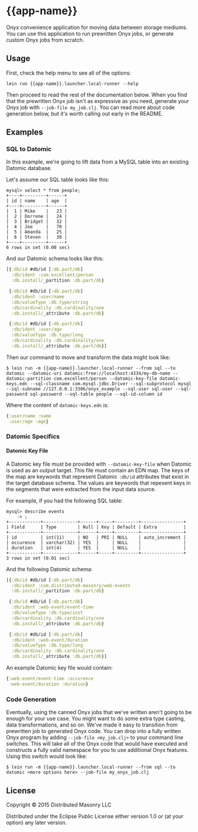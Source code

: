 # {{app-name}}

Onyx convenience application for moving data between storage mediums. You can use this application to run prewritten Onyx jobs, or generate custom Onyx jobs from scratch.

## Usage

First, check the help menu to see all of the options:

```text
lein run {{app-name}}.launcher.local-runner --help
```

Then proceed to read the rest of the documentation below. When you find that the prewritten Onyx job isn't as expressive as you need, generate your Onyx job with `--job-file my_job.clj`. You can read more about code generation below, but it's worth calling out early in the README.

## Examples

### SQL to Datomic

In this example, we're going to lift data from a MySQL table into an existing Datomic database.

Let's assume our SQL table looks like this:

```text
mysql> select * from people;
+----+---------+------+
| id | name    | age  |
+----+---------+------+
|  1 | Mike    |   23 |
|  2 | Dorrene |   24 |
|  3 | Bridget |   32 |
|  4 | Joe     |   70 |
|  5 | Amanda  |   25 |
|  6 | Steven  |   30 |
+----+---------+------+
6 rows in set (0.00 sec)
```

And our Datomic schema looks like this:

```clojure
[{:db/id #db/id [:db.part/db]
  :db/ident :com.excellent/person
  :db.install/_partition :db.part/db}

 {:db/id #db/id [:db.part/db]
  :db/ident :user/name
  :db/valueType :db.type/string
  :db/cardinality :db.cardinality/one
  :db.install/_attribute :db.part/db}

 {:db/id #db/id [:db.part/db]
  :db/ident :user/age
  :db/valueType :db.type/long
  :db/cardinality :db.cardinality/one
  :db.install/_attribute :db.part/db}]
```

Then our command to move and transform the data might look like:

```text
$ lein run -m {{app-name}}.launcher.local-runner --from sql --to datomic --datomic-uri datomic:free://localhost:4334/my-db-name --datomic-partition com.excellent/person --datomic-key-file datomic-keys.edn --sql-classname com.mysql.jdbc.Driver --sql-subprotocol mysql --sql-subname //127.0.0.1:3306/onyx_example --sql-user sql-user --sql-password sql-password --sql-table people --sql-id-column id
```

Where the content of `datomic-keys.edn` is:

```clojure
{:user/name :name
 :user/age :age}
```

### Datomic Specifics

#### Datomic Key File

A Datomic key file must be provided with `--datomic-key-file` when Datomic is used as an output target. This file must contain an EDN map. The keys of the map are keywords that represent Datomic `:db/id` attributes that exist in the target database schema. The values are keywords that repesent keys in the segments that were extracted from the input data source.

For example, if you had the following SQL table:

```text
mysql> describe events
    -> ;
+------------+-------------+------+-----+---------+----------------+
| Field      | Type        | Null | Key | Default | Extra          |
+------------+-------------+------+-----+---------+----------------+
| id         | int(11)     | NO   | PRI | NULL    | auto_increment |
| occurence  | varchar(32) | YES  |     | NULL    |                |
| duration   | int(4)      | YES  |     | NULL    |                |
+------------+-------------+------+-----+---------+----------------+
3 rows in set (0.01 sec)
```

And the following Datomic schema:

```clojure
[{:db/id #db/id [:db.part/db]
  :db/ident :com.distributed-masonry/web-events
  :db.install/_partition :db.part/db}

 {:db/id #db/id [:db.part/db]
  :db/ident :web-event/event-time
  :db/valueType :db.type/inst
  :db/cardinality :db.cardinality/one
  :db.install/_attribute :db.part/db}

 {:db/id #db/id [:db.part/db]
  :db/ident :web-event/duration
  :db/valueType :db.type/long
  :db/cardinality :db.cardinality/one
  :db.install/_attribute :db.part/db}]
```

An example Datomic key file would contain:

```clojure
{:web-event/event-time :occurence
 :web-event/duration :duration}
```

### Code Generation

Eventually, using the canned Onyx jobs that we've written aren't going to be enough for your use case. You might want to do some extra type casting, data transformations, and so on. We've made it easy to transition from prewritten job to generated Onyx code. You can drop into a fully written Onyx program by adding `--job-file <my_job.clj>` to your command line switches. This will take all of the Onyx code that would have executed and constructs a fully valid namespace for you to use additional Onyx features. Using this switch would look like:

```text
$ lein run -m {{app-name}}.launcher.local-runner --from sql --to datomic <more options here> --job-file my_onyx_job.clj
```

## License

Copyright © 2015 Distributed Masonry LLC

Distributed under the Eclipse Public License either version 1.0 or (at
your option) any later version.

